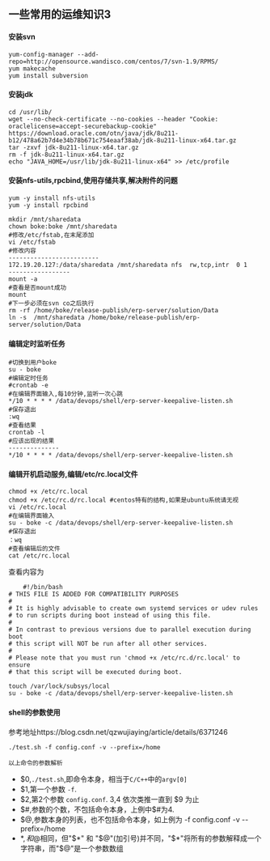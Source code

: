 

## 一些常用的运维知识3

#### 安装svn
```shell
yum-config-manager --add-repo=http://opensource.wandisco.com/centos/7/svn-1.9/RPMS/
yum makecache
yum install subversion
```
#### 安装jdk
```shell
cd /usr/lib/
wget --no-check-certificate --no-cookies --header "Cookie: oraclelicense=accept-securebackup-cookie" https://download.oracle.com/otn/java/jdk/8u211-b12/478a62b7d4e34b78b671c754eaaf38ab/jdk-8u211-linux-x64.tar.gz
tar -zxvf jdk-8u211-linux-x64.tar.gz
rm -f jdk-8u211-linux-x64.tar.gz
echo "JAVA_HOME=/usr/lib/jdk-8u211-linux-x64" >> /etc/profile
```

#### 安装nfs-utils,rpcbind,使用存储共享,解决附件的问题
```shell
yum -y install nfs-utils
yum -y install rpcbind

mkdir /mnt/sharedata
chown boke:boke /mnt/sharedata
#修改/etc/fstab,在末尾添加
vi /etc/fstab
#修改内容
-------------------------
172.19.20.127:/data/sharedata /mnt/sharedata nfs  rw,tcp,intr  0 1
-----------------
mount -a
#查看是否mount成功
mount 
#下一步必须在svn co之后执行
rm -rf /home/boke/release-publish/erp-server/solution/Data
ln -s  /mnt/sharedata /home/boke/release-publish/erp-server/solution/Data
```
#### 编辑定时监听任务
```shell
#切换到用户boke
su - boke
#编辑定时任务
#crontab -e
#在编辑界面输入,每10分钟,监听一次心跳
*/10 * * * * /data/devops/shell/erp-server-keepalive-listen.sh
#保存退出
:wq
#查看结果
crontab -l
#应该出现的结果
--------------
*/10 * * * * /data/devops/shell/erp-server-keepalive-listen.sh
```

#### 编辑开机启动服务,编辑/etc/rc.local文件
```shell
chmod +x /etc/rc.local
chmod +x /etc/rc.d/rc.local #centos特有的结构,如果是ubuntu系统请无视
vi /etc/rc.local
#在编辑界面输入
su - boke -c /data/devops/shell/erp-server-keepalive-listen.sh
#保存退出
：wq
#查看编辑后的文件
cat /etc/rc.local
```
查看内容为
```shell
	#!/bin/bash
# THIS FILE IS ADDED FOR COMPATIBILITY PURPOSES
#
# It is highly advisable to create own systemd services or udev rules
# to run scripts during boot instead of using this file.
#
# In contrast to previous versions due to parallel execution during boot
# this script will NOT be run after all other services.
#
# Please note that you must run 'chmod +x /etc/rc.d/rc.local' to ensure
# that this script will be executed during boot.

touch /var/lock/subsys/local
su - boke -c /data/devops/shell/erp-server-keepalive-listen.sh
```

#### shell的参数使用
参考地址https://blog.csdn.net/qzwujiaying/article/details/6371246
   ```shell
   ./test.sh -f config.conf -v --prefix=/home
   ```
    以上命令的参数解析
   - $0,`./test.sh`,即命令本身，相当于`C/C++`中的`argv[0]`
   - $1,第一个参数 `-f`.
   - $2,第2个参数 `config.conf`. $3,$4 依次类推一直到 $9 为止
   - $#,参数的个数，不包括命令本身，上例中$#为4.
   - $@,参数本身的列表，也不包括命令本身，如上例为 -f config.conf -v --prefix=/home
   - $*,和$@相同，但"$*" 和 "$@"(加引号)并不同，"$*"将所有的参数解释成一个字符串，而"$@"是一个参数数组